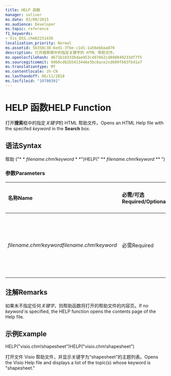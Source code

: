 ```yaml
---
title: HELP 函数
manager: soliver
ms.date: 03/09/2015
ms.audience: Developer
ms.topic: reference
f1_keywords:
- Vis_DSS.chm82251436
localization_priority: Normal
ms.assetid: 5b358c38-6ed1-3fbe-c1d1-1a56ebbaa870
description: 打开搜索框中的指定关键字的 HTML 帮助文件。
ms.openlocfilehash: 4671b18333bdae953c487662cd880849233df7f5
ms.sourcegitcommit: 9d60cd82b5413446e5bc8ace2cd689f683fb41a7
ms.translationtype: MT
ms.contentlocale: zh-CN
ms.lasthandoff: 06/11/2018
ms.locfileid: "19780391"
---
```

# <a name="help-function"></a><span data-ttu-id="cfcb2-103">HELP 函数</span><span class="sxs-lookup"><span data-stu-id="cfcb2-103">HELP Function</span></span>

<span data-ttu-id="cfcb2-104">打开**搜索**框中的指定*关键字*的 HTML 帮助文件。</span><span class="sxs-lookup"><span data-stu-id="cfcb2-104">Opens an HTML Help file with the specifed  *keyword*  in the **Search** box.</span></span> 
  
## <a name="syntax"></a><span data-ttu-id="cfcb2-105">语法</span><span class="sxs-lookup"><span data-stu-id="cfcb2-105">Syntax</span></span>

<span data-ttu-id="cfcb2-106">帮助 ("* * *filename.chm!keyword* * *")</span><span class="sxs-lookup"><span data-stu-id="cfcb2-106">HELP(" ** *filename.chm!keyword* ** ")</span></span> 
  
### <a name="parameters"></a><span data-ttu-id="cfcb2-107">参数</span><span class="sxs-lookup"><span data-stu-id="cfcb2-107">Parameters</span></span>

|<span data-ttu-id="cfcb2-108">**名称**</span><span class="sxs-lookup"><span data-stu-id="cfcb2-108">**Name**</span></span>|<span data-ttu-id="cfcb2-109">**必需/可选**</span><span class="sxs-lookup"><span data-stu-id="cfcb2-109">**Required/Optional**</span></span>|<span data-ttu-id="cfcb2-110">**数据类型**</span><span class="sxs-lookup"><span data-stu-id="cfcb2-110">**Data Type**</span></span>|<span data-ttu-id="cfcb2-111">**说明**</span><span class="sxs-lookup"><span data-stu-id="cfcb2-111">**Description**</span></span>|
|:-----|:-----|:-----|:-----|
| <span data-ttu-id="cfcb2-112">_filename.chm!keyword_</span><span class="sxs-lookup"><span data-stu-id="cfcb2-112">_filename.chm!keyword_</span></span> <br/> |<span data-ttu-id="cfcb2-113">必需</span><span class="sxs-lookup"><span data-stu-id="cfcb2-113">Required</span></span>  <br/> |<span data-ttu-id="cfcb2-114">**字符串**</span><span class="sxs-lookup"><span data-stu-id="cfcb2-114">**String**</span></span> <br/> | <span data-ttu-id="cfcb2-115">要搜索的帮助文件的文件名和关键字。</span><span class="sxs-lookup"><span data-stu-id="cfcb2-115">The filename of the Help file and the keyword to search for.</span></span>  <br/> |
   
## <a name="remarks"></a><span data-ttu-id="cfcb2-116">注解</span><span class="sxs-lookup"><span data-stu-id="cfcb2-116">Remarks</span></span>

<span data-ttu-id="cfcb2-117">如果未不指定任何*关键字*，则帮助函数将打开的帮助文件的内容页。</span><span class="sxs-lookup"><span data-stu-id="cfcb2-117">If no  *keyword*  is specified, the HELP function opens the contents page of the Help file.</span></span> 
  
## <a name="example"></a><span data-ttu-id="cfcb2-118">示例</span><span class="sxs-lookup"><span data-stu-id="cfcb2-118">Example</span></span>

<span data-ttu-id="cfcb2-119">HELP("visio.chm!shapesheet")</span><span class="sxs-lookup"><span data-stu-id="cfcb2-119">HELP("visio.chm!shapesheet")</span></span> 
  
<span data-ttu-id="cfcb2-120">打开文件 Visio 帮助文件，并显示关键字为“shapesheet”的主题列表。</span><span class="sxs-lookup"><span data-stu-id="cfcb2-120">Opens the Visio Help file and displays a list of the topic(s) whose keyword is "shapesheet."</span></span> 
  

